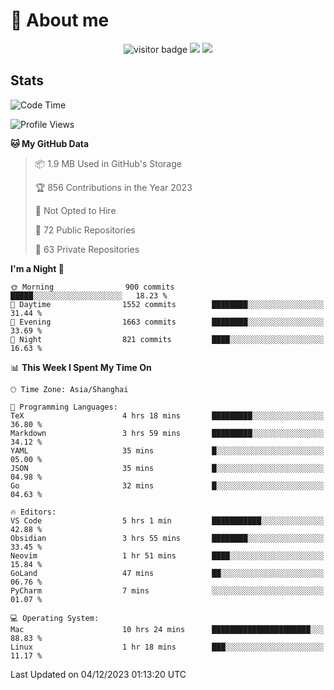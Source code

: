 <!-- ![](https://youpai.roccoshi.top/img/20200804214216.png) -->

# 🧐 About me
 
<p align="center">
<img src="https://visitor-badge.laobi.icu/badge?page_id=Lincest.Lincest&title=hits" alt="visitor badge"/>
<a href="mailto:imroccoshi@gmail.com"><img src="https://img.shields.io/badge/gmail-imroccoshi%40gmail.com-red"></a>
<a href="https://blog.roccoshi.top"><img src="https://img.shields.io/badge/blog-roccoshi-green"></a>
</p>

## Stats

<!--START_SECTION:waka-->
![Code Time](http://img.shields.io/badge/Code%20Time-815%20hrs%2010%20mins-blue)

![Profile Views](http://img.shields.io/badge/Profile%20Views-1-blue)

**🐱 My GitHub Data** 

> 📦 1.9 MB Used in GitHub's Storage 
 > 
> 🏆 856 Contributions in the Year 2023
 > 
> 🚫 Not Opted to Hire
 > 
> 📜 72 Public Repositories 
 > 
> 🔑 63 Private Repositories 
 > 
**I'm a Night 🦉** 

```text
🌞 Morning                900 commits         █████░░░░░░░░░░░░░░░░░░░░   18.23 % 
🌆 Daytime                1552 commits        ████████░░░░░░░░░░░░░░░░░   31.44 % 
🌃 Evening                1663 commits        ████████░░░░░░░░░░░░░░░░░   33.69 % 
🌙 Night                  821 commits         ████░░░░░░░░░░░░░░░░░░░░░   16.63 % 
```


📊 **This Week I Spent My Time On** 

```text
🕑︎ Time Zone: Asia/Shanghai

💬 Programming Languages: 
TeX                      4 hrs 18 mins       █████████░░░░░░░░░░░░░░░░   36.80 % 
Markdown                 3 hrs 59 mins       █████████░░░░░░░░░░░░░░░░   34.12 % 
YAML                     35 mins             █░░░░░░░░░░░░░░░░░░░░░░░░   05.00 % 
JSON                     35 mins             █░░░░░░░░░░░░░░░░░░░░░░░░   04.98 % 
Go                       32 mins             █░░░░░░░░░░░░░░░░░░░░░░░░   04.63 % 

🔥 Editors: 
VS Code                  5 hrs 1 min         ███████████░░░░░░░░░░░░░░   42.88 % 
Obsidian                 3 hrs 55 mins       ████████░░░░░░░░░░░░░░░░░   33.45 % 
Neovim                   1 hr 51 mins        ████░░░░░░░░░░░░░░░░░░░░░   15.84 % 
GoLand                   47 mins             ██░░░░░░░░░░░░░░░░░░░░░░░   06.76 % 
PyCharm                  7 mins              ░░░░░░░░░░░░░░░░░░░░░░░░░   01.07 % 

💻 Operating System: 
Mac                      10 hrs 24 mins      ██████████████████████░░░   88.83 % 
Linux                    1 hr 18 mins        ███░░░░░░░░░░░░░░░░░░░░░░   11.17 % 
```


 Last Updated on 04/12/2023 01:13:20 UTC
<!--END_SECTION:waka-->


